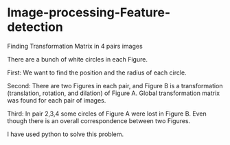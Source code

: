 # Image-processing-Feature-detection
Finding Transformation Matrix in 4 pairs images

There are a bunch of white circles in each Figure. 

First: We want to find the position and the radius of each circle.

Second: There are two Figures in each pair, and Figure B is a transformation (translation, rotation, and dilation) of Figure A. 
Global transformation matrix was found for each pair of images.


Third: In pair 2,3,4 some circles of Figure A were lost in Figure B. Even though there is an overall correspondence between two Figures.

I have used python to solve this problem.

